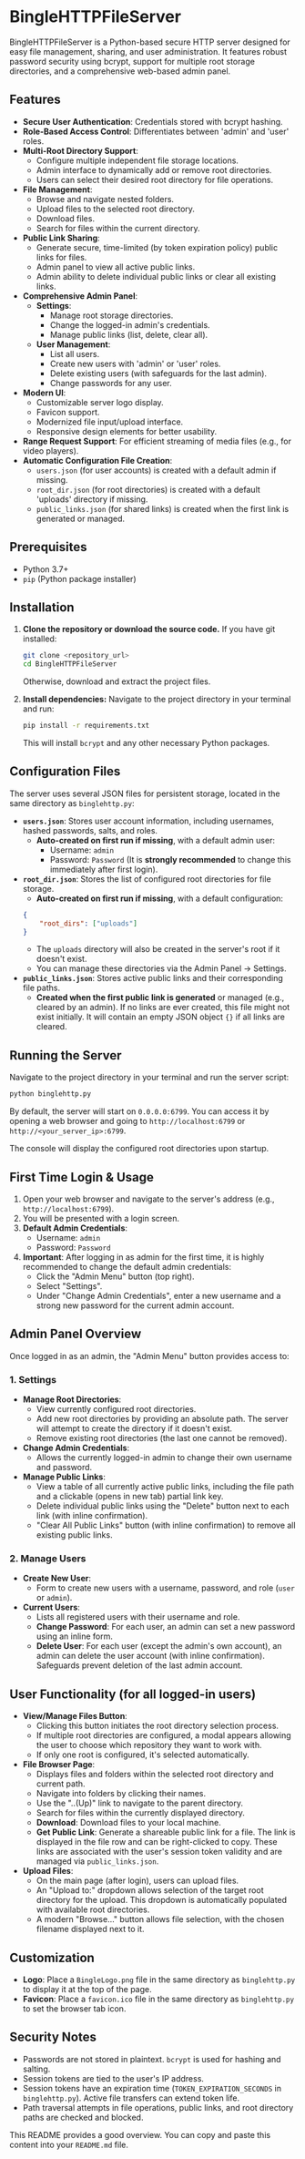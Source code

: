 # BingleHTTPFileServer

BingleHTTPFileServer is a Python-based secure HTTP server designed for easy file management, sharing, and user administration. It features robust password security using bcrypt, support for multiple root storage directories, and a comprehensive web-based admin panel.

## Features

*   **Secure User Authentication**: Credentials stored with bcrypt hashing.
*   **Role-Based Access Control**: Differentiates between 'admin' and 'user' roles.
*   **Multi-Root Directory Support**:
    *   Configure multiple independent file storage locations.
    *   Admin interface to dynamically add or remove root directories.
    *   Users can select their desired root directory for file operations.
*   **File Management**:
    *   Browse and navigate nested folders.
    *   Upload files to the selected root directory.
    *   Download files.
    *   Search for files within the current directory.
*   **Public Link Sharing**:
    *   Generate secure, time-limited (by token expiration policy) public links for files.
    *   Admin panel to view all active public links.
    *   Admin ability to delete individual public links or clear all existing links.
*   **Comprehensive Admin Panel**:
    *   **Settings**:
        *   Manage root storage directories.
        *   Change the logged-in admin's credentials.
        *   Manage public links (list, delete, clear all).
    *   **User Management**:
        *   List all users.
        *   Create new users with 'admin' or 'user' roles.
        *   Delete existing users (with safeguards for the last admin).
        *   Change passwords for any user.
*   **Modern UI**:
    *   Customizable server logo display.
    *   Favicon support.
    *   Modernized file input/upload interface.
    *   Responsive design elements for better usability.
*   **Range Request Support**: For efficient streaming of media files (e.g., for video players).
*   **Automatic Configuration File Creation**:
    *   `users.json` (for user accounts) is created with a default admin if missing.
    *   `root_dir.json` (for root directories) is created with a default 'uploads' directory if missing.
    *   `public_links.json` (for shared links) is created when the first link is generated or managed.

## Prerequisites

*   Python 3.7+
*   `pip` (Python package installer)

## Installation

1.  **Clone the repository or download the source code.**
    If you have git installed:
    ```bash
    git clone <repository_url>
    cd BingleHTTPFileServer
    ```
    Otherwise, download and extract the project files.

2.  **Install dependencies:**
    Navigate to the project directory in your terminal and run:
    ```bash
    pip install -r requirements.txt
    ```
    This will install `bcrypt` and any other necessary Python packages.

## Configuration Files

The server uses several JSON files for persistent storage, located in the same directory as `binglehttp.py`:

*   **`users.json`**: Stores user account information, including usernames, hashed passwords, salts, and roles.
    *   **Auto-created on first run if missing**, with a default admin user:
        *   Username: `admin`
        *   Password: `Password` (It is **strongly recommended** to change this immediately after first login).
*   **`root_dir.json`**: Stores the list of configured root directories for file storage.
    *   **Auto-created on first run if missing**, with a default configuration:
      ```json
      {
          "root_dirs": ["uploads"]
      }
      ```
    *   The `uploads` directory will also be created in the server's root if it doesn't exist.
    *   You can manage these directories via the Admin Panel -> Settings.
*   **`public_links.json`**: Stores active public links and their corresponding file paths.
    *   **Created when the first public link is generated** or managed (e.g., cleared by an admin). If no links are ever created, this file might not exist initially. It will contain an empty JSON object `{}` if all links are cleared.

## Running the Server

Navigate to the project directory in your terminal and run the server script:

```bash
python binglehttp.py
```

By default, the server will start on `0.0.0.0:6799`. You can access it by opening a web browser and going to `http://localhost:6799` or `http://<your_server_ip>:6799`.

The console will display the configured root directories upon startup.

## First Time Login & Usage

1.  Open your web browser and navigate to the server's address (e.g., `http://localhost:6799`).
2.  You will be presented with a login screen.
3.  **Default Admin Credentials**:
    *   Username: `admin`
    *   Password: `Password`
4.  **Important**: After logging in as admin for the first time, it is highly recommended to change the default admin credentials:
    *   Click the "Admin Menu" button (top right).
    *   Select "Settings".
    *   Under "Change Admin Credentials", enter a new username and a strong new password for the current admin account.

## Admin Panel Overview

Once logged in as an admin, the "Admin Menu" button provides access to:

### 1. Settings

*   **Manage Root Directories**:
    *   View currently configured root directories.
    *   Add new root directories by providing an absolute path. The server will attempt to create the directory if it doesn't exist.
    *   Remove existing root directories (the last one cannot be removed).
*   **Change Admin Credentials**:
    *   Allows the currently logged-in admin to change their own username and password.
*   **Manage Public Links**:
    *   View a table of all currently active public links, including the file path and a clickable (opens in new tab) partial link key.
    *   Delete individual public links using the "Delete" button next to each link (with inline confirmation).
    *   "Clear All Public Links" button (with inline confirmation) to remove all existing public links.

### 2. Manage Users

*   **Create New User**:
    *   Form to create new users with a username, password, and role (`user` or `admin`).
*   **Current Users**:
    *   Lists all registered users with their username and role.
    *   **Change Password**: For each user, an admin can set a new password using an inline form.
    *   **Delete User**: For each user (except the admin's own account), an admin can delete the user account (with inline confirmation). Safeguards prevent deletion of the last admin account.

## User Functionality (for all logged-in users)

*   **View/Manage Files Button**:
    *   Clicking this button initiates the root directory selection process.
    *   If multiple root directories are configured, a modal appears allowing the user to choose which repository they want to work with.
    *   If only one root is configured, it's selected automatically.
*   **File Browser Page**:
    *   Displays files and folders within the selected root directory and current path.
    *   Navigate into folders by clicking their names.
    *   Use the "..(Up)" link to navigate to the parent directory.
    *   Search for files within the currently displayed directory.
    *   **Download**: Download files to your local machine.
    *   **Get Public Link**: Generate a shareable public link for a file. The link is displayed in the file row and can be right-clicked to copy. These links are associated with the user's session token validity and are managed via `public_links.json`.
*   **Upload Files**:
    *   On the main page (after login), users can upload files.
    *   An "Upload to:" dropdown allows selection of the target root directory for the upload. This dropdown is automatically populated with available root directories.
    *   A modern "Browse..." button allows file selection, with the chosen filename displayed next to it.

## Customization

*   **Logo**: Place a `BingleLogo.png` file in the same directory as `binglehttp.py` to display it at the top of the page.
*   **Favicon**: Place a `favicon.ico` file in the same directory as `binglehttp.py` to set the browser tab icon.

## Security Notes

*   Passwords are not stored in plaintext. `bcrypt` is used for hashing and salting.
*   Session tokens are tied to the user's IP address.
*   Session tokens have an expiration time (`TOKEN_EXPIRATION_SECONDS` in `binglehttp.py`). Active file transfers can extend token life.
*   Path traversal attempts in file operations, public links, and root directory paths are checked and blocked.

This README provides a good overview. You can copy and paste this content into your `README.md` file. 